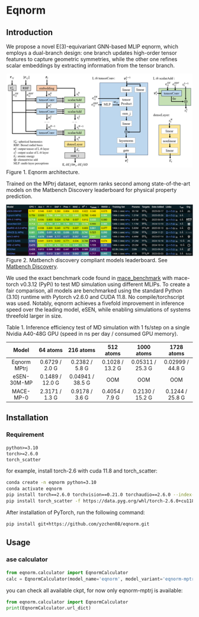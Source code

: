 # Eqnorm

## Introduction

We propose a novel E(3)-equivariant GNN-based MLIP eqnorm, which employs a dual-branch design: one branch updates high-order tensor features to capture geometric symmetries, while the other one refines scalar embeddings by extracting information from the tensor branch.

![Figure 1. Model architecture](./figures/eqnorm_architecture.png)
Figure 1. Eqnorm architecture.

Trained on the MPtrj dataset, eqnorm ranks second among state-of-the-art models on the Matbench Discovery leaderboard for physical property prediction.

![Figure 2. Matbench leaderboard](./figures/matbench_leaderboard.png)
Figure 2. Matbench discovery compliant models leaderboard. See [Matbench Discovery](https://matbench-discovery.materialsproject.org/).

We used the exact benchmark code found in [mace_benchmark](https://github.com/ACEsuit/mace/blob/main/tests/test_benchmark.py) with mace-torch v0.3.12 (PyPi) to test MD simulation using different MLIPs. To create a fair comparison, all models are benchmarked using the standard Python (3.10) runtime with Pytorch v2.6.0 and CUDA 11.8. No compile/torchscript was used. Notably, eqnorm achieves a fivefold improvement in inference speed over the leading model, eSEN, while enabling simulations of systems threefold larger in size.

Table 1. Inference efficiency test of MD simulation with 1 fs/step on a single Nvidia A40-48G GPU (speed in ns per day / consumed GPU memory).

| Model | 64 atoms | 216 atoms | 512 atoms | 1000 atoms | 1728 atoms |
| :---: | :------: | :-------: | :-------: | :-------: | :--------: |
| Eqnorm MPtrj | 0.6729 / 2.0 G | 0.2382 / 5.8 G | 0.1028 / 13.2 G | 0.05311 / 25.3 G | 0.02999 / 44.8 G |
| eSEN-30M-MP | 0.1489 / 12.0 G | 0.04941 / 38.5 G | OOM | OOM | OOM |
| MACE-MP-0 | 2.3171 / 1.3 G | 0.9178 / 3.6 G | 0.4054 / 7.9 G | 0.2130 / 15.2 G | 0.1244 / 25.8 G |

## Installation

### Requirement

```text
python>=3.10
torch>=2.6.0
torch_scatter
```

for example, install torch-2.6 with cuda 11.8 and torch_scatter:

```bash
conda create -n eqnorm python=3.10
conda activate eqnorm
pip install torch==2.6.0 torchvision==0.21.0 torchaudio==2.6.0 --index-url https://download.pytorch.org/whl/cu118
pip install torch_scatter -f https://data.pyg.org/whl/torch-2.6.0+cu118.html
```

After installation of PyTorch, run the following command:

```bash
pip install git+https://github.com/yzchen08/eqnorm.git
```

## Usage

### ase calculator

```python
from eqnorm.calculator import EqnormCalculator
calc = EqnormCalculator(model_name='eqnorm', model_variant='eqnorm-mptrj', device='cuda')
```

you can check all available ckpt, for now only eqnorm-mptrj is available:

```python
from eqnorm.calculator import EqnormCalculator
print(EqnormCalculator.url_dict)
```
